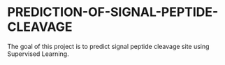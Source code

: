 # PREDICTION-OF-SIGNAL-PEPTIDE-CLEAVAGE
The goal of this project is to predict signal peptide cleavage site using Supervised Learning.
